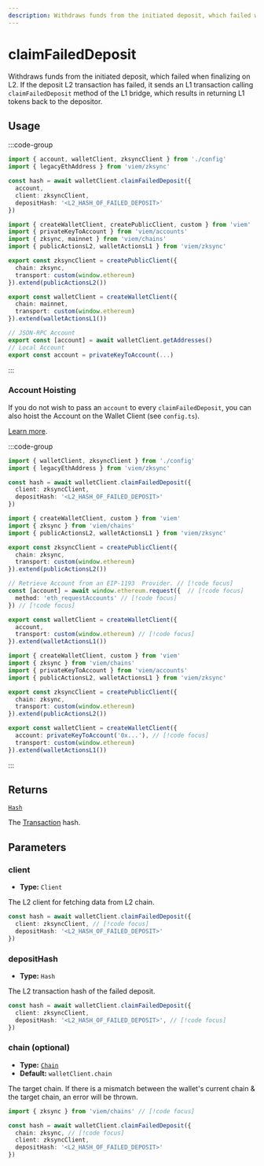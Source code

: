 ```yaml
---
description: Withdraws funds from the initiated deposit, which failed when finalizing on L2.
---
```


# claimFailedDeposit

Withdraws funds from the initiated deposit, which failed when finalizing on L2.
If the deposit L2 transaction has failed, it sends an L1 transaction calling `claimFailedDeposit` method of the
L1 bridge, which results in returning L1 tokens back to the depositor.

## Usage

:::code-group

```ts [example.ts]
import { account, walletClient, zksyncClient } from './config'
import { legacyEthAddress } from 'viem/zksync'

const hash = await walletClient.claimFailedDeposit({
  account,
  client: zksyncClient,
  depositHash: '<L2_HASH_OF_FAILED_DEPOSIT>'
})
```

```ts [config.ts]
import { createWalletClient, createPublicClient, custom } from 'viem'
import { privateKeyToAccount } from 'viem/accounts'
import { zksync, mainnet } from 'viem/chains'
import { publicActionsL2, walletActionsL1 } from 'viem/zksync'

export const zksyncClient = createPublicClient({
  chain: zksync,
  transport: custom(window.ethereum)
}).extend(publicActionsL2())

export const walletClient = createWalletClient({
  chain: mainnet,
  transport: custom(window.ethereum)
}).extend(walletActionsL1())

// JSON-RPC Account
export const [account] = await walletClient.getAddresses()
// Local Account
export const account = privateKeyToAccount(...)
```

:::

### Account Hoisting

If you do not wish to pass an `account` to every `claimFailedDeposit`, you can also hoist the Account on the Wallet Client (see `config.ts`).

[Learn more](/docs/clients/wallet#account).

:::code-group

```ts [example.ts]
import { walletClient, zksyncClient } from './config'
import { legacyEthAddress } from 'viem/zksync'

const hash = await walletClient.claimFailedDeposit({
  client: zksyncClient,
  depositHash: '<L2_HASH_OF_FAILED_DEPOSIT>'
})
```

```ts [config.ts (JSON-RPC Account)]
import { createWalletClient, custom } from 'viem'
import { zksync } from 'viem/chains'
import { publicActionsL2, walletActionsL1 } from 'viem/zksync'

export const zksyncClient = createPublicClient({
  chain: zksync,
  transport: custom(window.ethereum)
}).extend(publicActionsL2())

// Retrieve Account from an EIP-1193  Provider. // [!code focus]
const [account] = await window.ethereum.request({  // [!code focus]
  method: 'eth_requestAccounts' // [!code focus]
}) // [!code focus]

export const walletClient = createWalletClient({
  account,
  transport: custom(window.ethereum) // [!code focus]
}).extend(walletActionsL1())
```

```ts [config.ts (Local Account)]
import { createWalletClient, custom } from 'viem'
import { zksync } from 'viem/chains'
import { privateKeyToAccount } from 'viem/accounts'
import { publicActionsL2, walletActionsL1 } from 'viem/zksync'

export const zksyncClient = createPublicClient({
  chain: zksync,
  transport: custom(window.ethereum)
}).extend(publicActionsL2())

export const walletClient = createWalletClient({
  account: privateKeyToAccount('0x...'), // [!code focus]
  transport: custom(window.ethereum)
}).extend(walletActionsL1())
```

:::

## Returns

[`Hash`](/docs/glossary/types#hash)

The [Transaction](/docs/glossary/terms#transaction) hash.

## Parameters

### client

- **Type:** `Client`

The L2 client for fetching data from L2 chain.

```ts
const hash = await walletClient.claimFailedDeposit({
  client: zksyncClient, // [!code focus]
  depositHash: '<L2_HASH_OF_FAILED_DEPOSIT>'
})
```

### depositHash

- **Type:** `Hash`

The L2 transaction hash of the failed deposit.

```ts
const hash = await walletClient.claimFailedDeposit({
  client: zksyncClient,
  depositHash: '<L2_HASH_OF_FAILED_DEPOSIT>', // [!code focus]
})
```

### chain (optional)

- **Type:** [`Chain`](/docs/glossary/types#chain)
- **Default:** `walletClient.chain`

The target chain. If there is a mismatch between the wallet's current chain & the target chain, an error will be thrown.

```ts
import { zksync } from 'viem/chains' // [!code focus]

const hash = await walletClient.claimFailedDeposit({
  chain: zksync, // [!code focus]
  client: zksyncClient,
  depositHash: '<L2_HASH_OF_FAILED_DEPOSIT>'
})
```